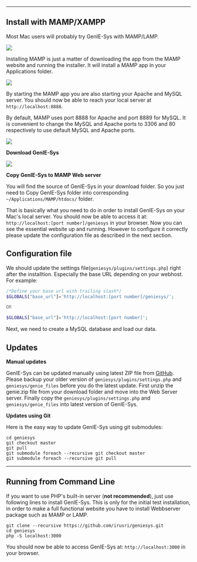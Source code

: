 
------------------------
Install with MAMP/XAMPP 
------------------------

  
Most Mac users will probably try GenIE-Sys with MAMP/LAMP.  

[![](https://github.com/irusri/geniesys/blob/master/docs/images/mamp.png?raw=true )](http://www.mamp.info/en/downloads/)

Installing MAMP is just a matter of downloading the app from the MAMP website and running the installer. It will install a MAMP app in your Applications folder.

[![](https://github.com/irusri/geniesys/blob/master/docs/images/mamp-02.png?raw=true)](http://www.mamp.info/en/downloads/)

By starting the MAMP app you are also starting your Apache and MySQL server. You should now be able to reach your local server at ```http://localhost:8888```.

By default, MAMP uses port 8888 for Apache and port 8889 for MySQL. It is convenient to change the MySQL and Apache ports to 3306 and 80 respectively to use default MySQL and Apache ports.

[![](https://github.com/irusri/geniesys/blob/master/docs/images/mamp_settings.png?raw=true)](http://www.mamp.info/en/downloads/)

**Download GenIE-Sys**

[![](https://github.com/irusri/geniesys/blob/master/docs/images/download.png?raw=true)](https://github.com/irusri/geniesys/archive/master.zip)

**Copy GenIE-Sys to MAMP Web server**

You will find the source of GenIE-Sys in your download folder. So you just need to Copy GenIE-Sys folder into corresponding ```~/Applications/MAMP/htdocs/``` folder.

That is basically what you need to do in order to install GenIE-Sys on your Mac's local server. You should now be able to access it at: ```http://localhost:[port number]/geniesys``` in your browser. Now you can see the essential website up and running. However to configure it correctly please update the configuration file as described in the next section.


## Configuration file

We should update the settings file(```geniesys/plugins/settings.php```) right after the installtion. Especially the base URL depending on your webhost. For example:

```php
/*Define your base url with trailing slash*/
$GLOBALS["base_url"]='http://localhost:[port number]/geniesys/';

OR

$GLOBALS["base_url"]='http://localhost:[port number]';

```

Next, we need to create a MySQL database and load our data.



## Updates

**Manual updates**

GenIE-Sys can be updated manually using latest ZIP file from [GitHub](https://github.com/irusri/geniesys/archive/master.zip). Please backup your older version of  ```geniesys/plugins/settings.php``` and ```geniesys/genie_files``` before you do the latest update. First unzip the genie.zip file from your download folder and move into the Web Server server. Finally copy the ```geniesys/plugins/settings.php``` and ```geniesys/genie_files``` into latest version of GenIE-Sys.

**Updates using Git**

Here is the easy way to update GenIE-Sys using git submodules:

```
cd geniesys
git checkout master
git pull
git submodule foreach --recursive git checkout master
git submodule foreach --recursive git pull
```
------------------------
Running from Command Line
------------------------
If you want to use PHP's built-in server (**not recommended**), just use following lines to install GenIE-Sys. This is only for the initial test installation, in order to make a full functional website you have to install Webbserver package such as MAMP or LAMP.

```
git clone --recursive https://github.com/irusri/geniesys.git
cd geniesys
php -S localhost:3000
```
You should now be able to access GenIE-Sys at: ```http://localhost:3000``` in your browser.



